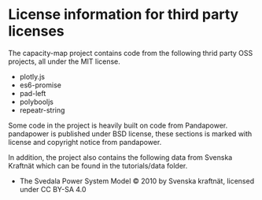 # License information for third party licenses

The capacity-map project contains code from the following thrid party OSS projects, all under the MIT license.

- plotly.js
- es6-promise
- pad-left
- polybooljs
- repeatr-string

Some code in the project is heavily built on code from Pandapower. pandapower is published under BSD license, these sections is marked with license and copyright notice from pandapower. 

In addition, the project also contains the following data from Svenska Kraftnät which can be found in the tutorials/data folder. 

- The Svedala Power System Model © 2010 by Svenska kraftnät, licensed under CC BY-SA 4.0
